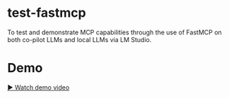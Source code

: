 # test-fastmcp

To test and demonstrate MCP capabilities through the use of FastMCP on both co-pilot LLMs and local LLMs via LM Studio.

# Demo

[▶️ Watch demo video](demos/mcp_tooling_chained_phi4-q6-13B-LLM_720p.mp4)
